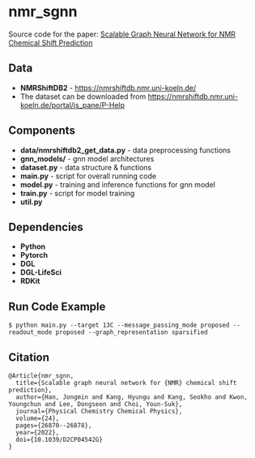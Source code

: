 # nmr_sgnn
Source code for the paper: [Scalable Graph Neural Network for NMR Chemical Shift Prediction](https://doi.org/10.1039/D2CP04542G)

## Data
- **NMRShiftDB2** - https://nmrshiftdb.nmr.uni-koeln.de/
- The dataset can be downloaded from https://nmrshiftdb.nmr.uni-koeln.de/portal/js_pane/P-Help

## Components
- **data/nmrshiftdb2_get_data.py** - data preprocessing functions
- **gnn_models/** - gnn model architectures
- **dataset.py** - data structure & functions
- **main.py** - script for overall running code
- **model.py** - training and inference functions for gnn model
- **train.py** - script for model training
- **util.py**

## Dependencies
- **Python**
- **Pytorch**
- **DGL**
- **DGL-LifeSci**
- **RDKit**

## Run Code Example
```shell
$ python main.py --target 13C --message_passing_mode proposed --readout_mode proposed --graph_representation sparsified
```
## Citation
```
@Article{nmr_sgnn,
  title={Scalable graph neural network for {NMR} chemical shift prediction},
  author={Han, Jongmin and Kang, Hyungu and Kang, Seokho and Kwon, Youngchun and Lee, Dongseon and Choi, Youn-Suk},
  journal={Physical Chemistry Chemical Physics},
  volume={24},
  pages={26870--26878},
  year={2022},
  doi={10.1039/D2CP04542G}
}
```
